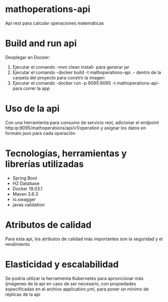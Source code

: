 # mathoperations-api
Api rest para calcular operaciones matemáticas

# Build and run api
Desplegar en Docker:
1. Ejecutar el comando -mvn clean install- para generar jar
2. Ejecutar el comando -docker build -t mathoperations-api .- dentro de la carpeta del proyecto para constrir la imagen
3. Ejecutar el comando -docker run -p 9095:9095 -t mathoperations-api- para correr la app

# Uso de la api
Con una herramienta para consumo de servicio rest, adicionar el endpoint http:ip:9095/mathoperations/api/v1/operation y asignar los datos en formato json para cada operación

# Tecnologías, herramientas y librerías utilizadas
- Spring Boot
- H2 Database
- Docker 19.03.1
- Maven 3.6.3
- io.swagger
- javax.validation

# Atributos de calidad
Para esta api, los atributos de calidad más importantes son la seguridad y el rendimiento

# Elasticidad y escalabilidad
Se podría utilizar la herramienta Kubernetes para aprovicionar más ijmágenes de la api en caso de ser necesario, con propiedades especificadas en el archivo application.yml, para poner un mínimo de réplicas de la api 